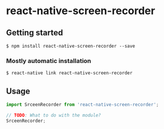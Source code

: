 # react-native-screen-recorder

## Getting started

`$ npm install react-native-screen-recorder --save`

### Mostly automatic installation

`$ react-native link react-native-screen-recorder`

## Usage
```javascript
import SrceenRecorder from 'react-native-screen-recorder';

// TODO: What to do with the module?
SrceenRecorder;
```
